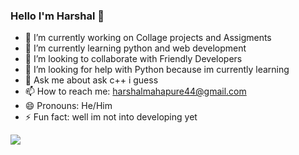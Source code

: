 ### Hello I'm Harshal 👋

- 🔭 I’m currently working on Collage projects and Assigments
- 🌱 I’m currently learning python and web development
- 👯 I’m looking to collaborate with Friendly Developers 
- 🤔 I’m looking for help with Python because im currently learning
- 💬 Ask me about ask c++ i guess
- 📫 How to reach me: harshalmahapure44@gmail.com
- 😄 Pronouns: He/Him
- ⚡ Fun fact: well im not into developing yet


<img src ="https://github-readme-stats.vercel.app/api?username=Harshaldotjava&&show_icons=true&title_color=ffffff&icon_color=bb2acf&text_color=daf7dc&bg_color=151515">

